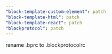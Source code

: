 ```yaml
---
"block-template-custom-element": patch
"block-template-html": patch
"block-template-react": patch
"blockprotocol": patch
---
```


rename .bprc to .blockprotocolrc
